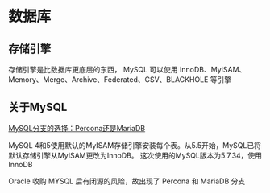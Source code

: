
# 数据库

## 存储引擎

存储引擎是比数据库更底层的东西， MySQL 可以使用 InnoDB、MyISAM、Memory、Merge、Archive、Federated、CSV、BLACKHOLE 等引擎

## 关于MySQL

[MySQL分支的选择：Percona还是MariaDB](https://www.biaodianfu.com/mysql-percona-or-mariadb.html)

MySQL 4和5使用默认的MyISAM存储引擎安装每个表。从5.5开始，MySQL已将默认存储引擎从MyISAM更改为InnoDB。
这次使用的MySQL版本为5.7.34，使用InnoDB

Oracle 收购 MYSQL 后有闭源的风险，故出现了 Percona 和 MariaDB 分支
